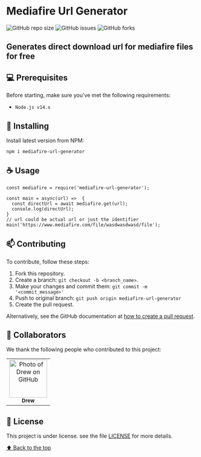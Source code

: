 # Mediafire Url Generator

![GitHub repo size](https://img.shields.io/github/repo-size/xfrcc/mediafire-url-generator?style=for-the-badge)
![GitHub issues](https://img.shields.io/github/issues/xfrcc/mediafire-url-generator?style=for-the-badge)
![GitHub forks](https://img.shields.io/github/forks/xfrcc/mediafire-url-generator?style=for-the-badge)


## Generates direct download url for mediafire files for free

## 💻 Prerequisites

Before starting, make sure you've met the following requirements:
* `Node.js v14.x`

## 🚀 Installing

Install latest version from NPM:

```
npm i mediafire-url-generator
```

## ☕ Usage

```
const mediafire = require('mediafire-url-generator');

const main = async(url) =>  {
  const directUrl = await mediafire.get(url);
  console.log(directUrl);
}
// url could be actual url or just the identifier
main('https://www.mediafire.com/file/wasdwasdwasd/file');
```


## 📫 Contributing
To contribute, follow these steps:

1. Fork this repository.
2. Create a branch: `git checkout -b <branch_name>`.
3. Make your changes and commit them: `git commit -m '<commit_message>'`
4. Push to original branch: `git push origin mediafire-url-generator`
5. Create the pull request.

Alternatively, see the GitHub documentation at [how to create a pull request](https://help.github.com/en/github/collaborating-with-issues-and-pull-requests/creating-a-pull-request).

## 🤝 Collaborators

We thank the following people who contributed to this project:

<table>
  <tr>
    <td align="center">
      <a href="#">
        <img src="https://avatars.githubusercontent.com/u/19640692" width="100px;" alt="Photo of Drew on GitHub"/><br>
        <sub>
          <b>Drew</b>
        </sub>
      </a>
    </td>
  </tr>
</table>


## 📝 License

This project is under license. see the file [LICENSE](LICENSE.md) for more details.

[⬆ Back to the top](#mediafire-url-generator)<br>
